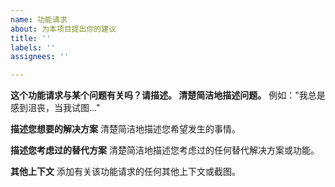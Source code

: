 ```yaml
---
name: 功能请求
about: 为本项目提出你的建议
title: ''
labels: ''
assignees: ''

---
```


**这个功能请求与某个问题有关吗？请描述。 清楚简洁地描述问题。**
例如："我总是感到沮丧，当我试图..."

**描述您想要的解决方案**
清楚简洁地描述您希望发生的事情。

**描述您考虑过的替代方案**
清楚简洁地描述您考虑过的任何替代解决方案或功能。

**其他上下文**
添加有关该功能请求的任何其他上下文或截图。
